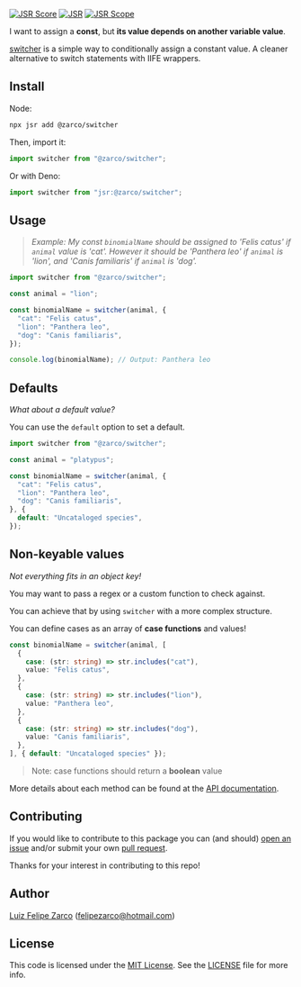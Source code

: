 [![JSR Score](https://jsr.io/badges/@zarco/switcher/score)](https://jsr.io/@zarco/switcher)
[![JSR](https://jsr.io/badges/@zarco/switcher)](https://jsr.io/@zarco/switcher)
[![JSR Scope](https://jsr.io/badges/@zarco)](https://jsr.io/@zarco)

I want to assign a **const**, but **its value depends on another variable
value**.

[switcher](https://jsr.io/@zarco/switcher) is a simple way to conditionally
assign a constant value. A cleaner alternative to switch statements with IIFE
wrappers.

## Install

Node:

```sh
npx jsr add @zarco/switcher
```

Then, import it:

```ts
import switcher from "@zarco/switcher";
```

Or with Deno:

```ts
import switcher from "jsr:@zarco/switcher";
```

## Usage

> _Example: My const `binomialName` should be assigned to 'Felis catus' if
> `animal` value is 'cat'. However it should be 'Panthera leo' if `animal` is
> 'lion', and 'Canis familiaris' if `animal` is 'dog'._

```typescript
import switcher from "@zarco/switcher";

const animal = "lion";

const binomialName = switcher(animal, {
  "cat": "Felis catus",
  "lion": "Panthera leo",
  "dog": "Canis familiaris",
});

console.log(binomialName); // Output: Panthera leo
```

## Defaults

_What about a default value?_

You can use the `default` option to set a default.

```ts
import switcher from "@zarco/switcher";

const animal = "platypus";

const binomialName = switcher(animal, {
  "cat": "Felis catus",
  "lion": "Panthera leo",
  "dog": "Canis familiaris",
}, {
  default: "Uncataloged species",
});
```

## Non-keyable values

_Not everything fits in an object key!_

You may want to pass a regex or a custom function to check against.

You can achieve that by using `switcher` with a more complex structure.

You can define cases as an array of **case functions** and values!

```typescript
const binomialName = switcher(animal, [
  {
    case: (str: string) => str.includes("cat"),
    value: "Felis catus",
  },
  {
    case: (str: string) => str.includes("lion"),
    value: "Panthera leo",
  },
  {
    case: (str: string) => str.includes("dog"),
    value: "Canis familiaris",
  },
], { default: "Uncataloged species" });
```

> Note: case functions should return a **boolean** value

More details about each method can be found at the
[API documentation](https://jsr.io/@zarco/switcher/doc).

## Contributing

If you would like to contribute to this package you can (and should)
[open an issue](https://github.com/felipezarco/switcher/issues/new) and/or
submit your own [pull request](https://github.com/felipezarco/switcher/compare).

Thanks for your interest in contributing to this repo!

## Author

[Luiz Felipe Zarco](https://github.com/felipezarco) (felipezarco@hotmail.com)

## License

This code is licensed under the
[MIT License](https://github.com/felipezarco/switcher/blob/main/LICENSE). See
the [LICENSE](https://github.com/felipezarco/switcher/blob/main/LICENSE) file
for more info.
